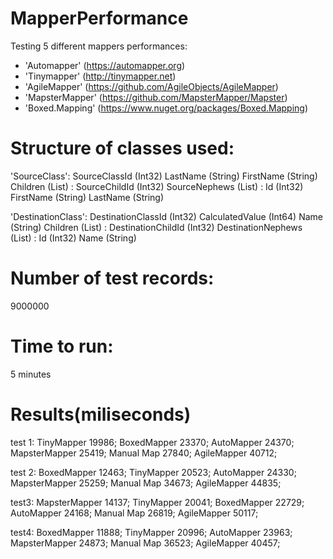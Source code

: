 # MapperPerformance

Testing 5 different mappers performances:

- 'Automapper' (https://automapper.org)
- 'Tinymapper' (http://tinymapper.net)
- 'AgileMapper' (https://github.com/AgileObjects/AgileMapper)
- 'MapsterMapper' (https://github.com/MapsterMapper/Mapster)
- 'Boxed.Mapping' (https://www.nuget.org/packages/Boxed.Mapping)

# Structure of classes used:
'SourceClass':
   SourceClassId (Int32)
   LastName (String)
   FirstName (String)
   Children (List) :
      SourceChildId (Int32)
      SourceNephews (List) :
            Id (Int32)
            FirstName (String)
            LastName (String)

'DestinationClass':
   DestinationClassId (Int32)
   CalculatedValue (Int64)
   Name (String)
   Children (List) :
      DestinationChildId (Int32)
      DestinationNephews (List) :
            Id (Int32)
            Name (String)
			
# Number of test records:
9000000

# Time to run:
5 minutes

# Results(miliseconds)
test 1:
TinyMapper 19986; 
BoxedMapper 23370; 
AutoMapper 24370; 
MapsterMapper 25419; 
Manual Map 27840; 
AgileMapper 40712;

test 2:
BoxedMapper 12463; 
TinyMapper 20523; 
AutoMapper 24330; 
MapsterMapper 25259; 
Manual Map 34673; 
AgileMapper 44835;

test3:
MapsterMapper 14137; 
TinyMapper 20041; 
BoxedMapper 22729; 
AutoMapper 24168; 
Manual Map 26819; 
AgileMapper 50117;

test4:
BoxedMapper 11888; 
TinyMapper 20996; 
AutoMapper 23963; 
MapsterMapper 24873; 
Manual Map 36523; AgileMapper 40457;